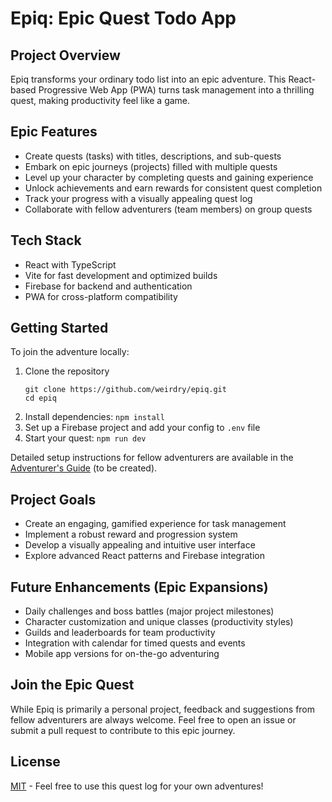 # Epiq: Epic Quest Todo App

## Project Overview

Epiq transforms your ordinary todo list into an epic adventure. This React-based Progressive Web App (PWA) turns task management into a thrilling quest, making productivity feel like a game.

## Epic Features

- Create quests (tasks) with titles, descriptions, and sub-quests
- Embark on epic journeys (projects) filled with multiple quests
- Level up your character by completing quests and gaining experience
- Unlock achievements and earn rewards for consistent quest completion
- Track your progress with a visually appealing quest log
- Collaborate with fellow adventurers (team members) on group quests

## Tech Stack

- React with TypeScript
- Vite for fast development and optimized builds
- Firebase for backend and authentication
- PWA for cross-platform compatibility

## Getting Started

To join the adventure locally:

1. Clone the repository
   ```
   git clone https://github.com/weirdry/epiq.git
   cd epiq
   ```
2. Install dependencies: `npm install`
3. Set up a Firebase project and add your config to `.env` file
4. Start your quest: `npm run dev`

Detailed setup instructions for fellow adventurers are available in the [Adventurer's Guide](SETUP.md) (to be created).

## Project Goals

- Create an engaging, gamified experience for task management
- Implement a robust reward and progression system
- Develop a visually appealing and intuitive user interface
- Explore advanced React patterns and Firebase integration

## Future Enhancements (Epic Expansions)

- Daily challenges and boss battles (major project milestones)
- Character customization and unique classes (productivity styles)
- Guilds and leaderboards for team productivity
- Integration with calendar for timed quests and events
- Mobile app versions for on-the-go adventuring

## Join the Epic Quest

While Epiq is primarily a personal project, feedback and suggestions from fellow adventurers are always welcome. Feel free to open an issue or submit a pull request to contribute to this epic journey.

## License

[MIT](LICENSE) - Feel free to use this quest log for your own adventures!
